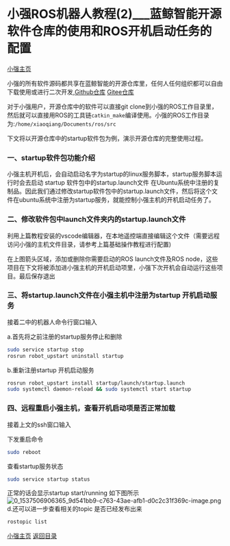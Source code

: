 # 小强ROS机器人教程(2)___蓝鲸智能开源软件仓库的使用和ROS开机启动任务的配置<br>
[小强主页](https://www.bwbot.org/products/xiaoqiang-4-pro)

小强的所有软件源码都共享在蓝鲸智能的开源仓库里，任何人任何组织都可以自由下载使用或进行二次开发,[Github仓库](https://github.com/BlueWhaleRobot) [Gitee仓库](https://gitee.com/BluewhaleRobot/)

对于小强用户，开源仓库中的软件可以直接git clone到小强的ROS工作目录里，然后就可以直接用ROS的工具链`catkin_make`编译使用。小强的ROS工作目录为:`/home/xiaoqiang/Documents/ros/src`

下文将以开源仓库中的startup软件包为例，演示开源仓库的完整使用过程。

### 一、startup软件包功能介绍

小强主机开机后，会自动启动名字为startup的linux服务脚本，startup服务脚本运行时会去启动 startup 软件包中的startup.launch文件 在Ubuntu系统中注册的复制品。因此我们通过修改startup软件包中的startup.launch文件，然后将这个文件在ubuntu系统中注册为startup服务，就能控制小强主机的开机启动任务了。

### 二、修改软件包中launch文件夹内的startup.launch文件

利用上篇教程安装的vscode编辑器，在本地遥控端直接编辑这个文件（需要远程访问小强的主机文件目录，请参考上篇基础操作教程进行配置)

在上图箭头区域，添加或删除你需要启动的ROS launch文件及ROS node，这些项目在下文将被添加进小强主机的开机启动项里，小强下次开机会自动运行这些项目。最后保存退出

### 三、将startup.launch文件在小强主机中注册为startup 开机启动服务

接着二中的机器人命令行窗口输入

a.首先将之前注册的startup服务停止和删除

```bash
sudo service startup stop
rosrun robot_upstart uninstall startup
```

b.重新注册startup 开机启动服务

```bash
rosrun robot_upstart install startup/launch/startup.launch
sudo systemctl daemon-reload && sudo systemctl start startup
```

### 四、远程重启小强主机，查看开机启动项是否正常加载

接着上文的ssh窗口输入

下发重启命令

```bash
sudo reboot
```

查看startup服务状态

```bash
sudo service startup status
```

正常的话会显示startup start/running 如下图所示
![0_1537506906365_9d541bb9-c763-43ae-afb1-d0c2c31f369c-image.png](http://community.bwbot.org/assets/uploads/files/1537506907540-9d541bb9-c763-43ae-afb1-d0c2c31f369c-image.png) 
d.还可以进一步查看相关的topic 是否已经发布出来

```bash
rostopic list
```

[小强主页](https://www.bwbot.org/products/xiaoqiang-4-pro)
[返回目录](https://community.bwbot.org/topic/110)

